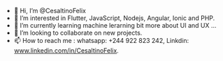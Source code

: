 - 👋 Hi, I’m @CesaltinoFelix
- 👀 I’m interested in Flutter, JavaScript, Nodejs, Angular, Ionic and PHP.  
- 🌱 I’m currently learning machine lerarning bit more about UI and UX ...
- 💞️ I’m looking to collaborate on new projects.
- 📫 How to reach me : whatsapp: +244 922 823 242, Linkdin: www.linkedin.com/in/CesaltinoFelix.

<!---
CesaltinoFelix/CesaltinoFelix is a ✨ special ✨ repository because its `README.md` (this file) appears on your GitHub profile.
You can click the Preview link to take a look at your changes.
--->

